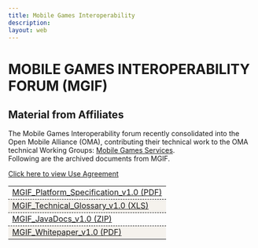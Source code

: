 ```yaml
---
title: Mobile Games Interoperability
description:
layout: web
---
```

# MOBILE GAMES INTEROPERABILITY FORUM (MGIF)
## Material from Affiliates

The Mobile Games Interoperability forum recently consolidated into the Open Mobile Alliance (OMA), contributing their technical work to the OMA technical Working Groups: <a target="_blank" href="https://www.openmobilealliance.org/tech/affiliates/mgif/">Mobile Games Services</a>.  
Following are the archived documents from MGIF.

<a target="_blank" href="/omaspecworks/about/policies-terms/use-agreement">Click here to view Use Agreement</a>

<table>
    <tbody>
        <tr>
            <td><a target="_blank" href="https://openmobilealliance.org/tech/affiliates/mgif/MGIF_Platform_Specification_v1.0.pdf" title="By Clicking here you accept the use agreement">MGIF_Platform_Specification_v1.0 (PDF)</a></td>
        </tr>
        <tr>
            <td><a target="_blank" href="https://openmobilealliance.org/tech/affiliates/mgif/MGIF_Technical_Glossary_v1.0.xls" title="By Clicking here you accept the use agreement">MGIF_Technical_Glossary_v1.0 (XLS)</a></td>
        </tr>
        <tr>
            <td><a target="_blank" href="https://www.openmobilealliance.org/tech/affiliates/mgif/MGIF_JavaDocs_v1.0.zip" title="By Clicking here you accept the use agreement">MGIF_JavaDocs_v1.0 (ZIP)</a></td>
        </tr>
        <tr>
            <td><a target="_blank" href="http://www.openmobilealliance.org/tech/affiliates/mgif/MGIF_Whitepaper_v1.0.pdf" title="By Clicking here you accept the use agreement">MGIF_Whitepaper_v1.0 (PDF)</a></td>
        </tr>
    </tbody>
</table>

<style scoped>
.light a {
    text-decoration: none;
    color: theme('colors.oma-blue.300');
}

.heading {
    color: #00B7C1;
}

tr {
    border-bottom: 1px dashed black;
}

td {
    border-bottom: 1px dashed black;
}

.dark tr:nth-child(odd){
    background-color: white;
    color: black;
}

tr:nth-child(even) {
    background-color: #F5F2ED;
}

.dark tr:nth-child(even) {
    background-color: #F5F2ED;
}
</style>